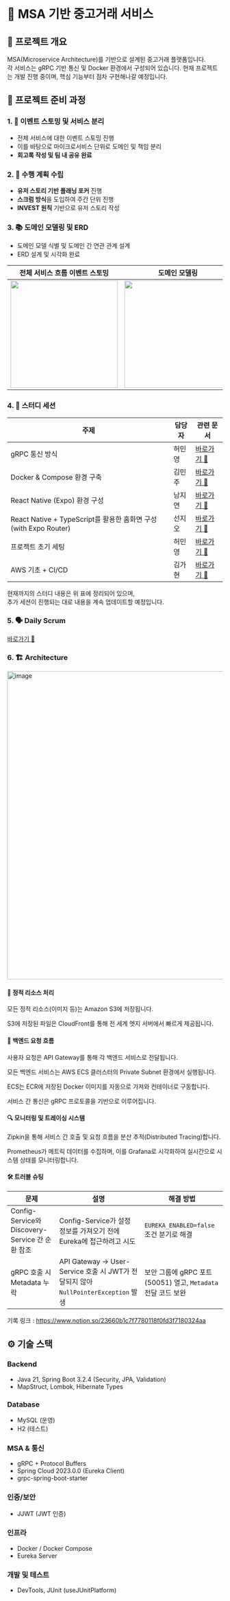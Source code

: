 # 🛒 MSA 기반 중고거래 서비스

## 📌 프로젝트 개요
MSA(Microservice Architecture)를 기반으로 설계된 중고거래 플랫폼입니다.  
각 서비스는 gRPC 기반 통신 및 Docker 환경에서 구성되어 있습니다.
현재 프로젝트는 개발 진행 중이며, 핵심 기능부터 점차 구현해나갈 예정입니다.



## 🧩 프로젝트 준비 과정

### 1. 📌 **이벤트 스토밍 및 서비스 분리**
- 전체 서비스에 대한 이벤트 스토밍 진행
- 이를 바탕으로 마이크로서비스 단위로 도메인 및 책임 분리
- **회고록 작성 및 팀 내 공유 완료**

### 2. 📃 **수행 계획 수립**
- **유저 스토리 기반 플래닝 포커** 진행
- **스크럼 방식**을 도입하여 주간 단위 진행
- **INVEST 원칙** 기반으로 유저 스토리 작성

### 3. 📚 **도메인 모델링 및 ERD**
- 도메인 모델 식별 및 도메인 간 연관 관계 설계
- ERD 설계 및 시각화 완료

| 전체 서비스 흐름 이벤트 스토밍 | 도메인 모델링 |  ERD |
|:------------------------------:|:---------------------:|:------------------------------------:|
| <img src="https://github.com/user-attachments/assets/59731b0c-881e-4647-8593-b7f46ed06804" width="250"/> | <img src="https://github.com/user-attachments/assets/b7dd908d-1b1e-46d8-bfaf-551bae4aca48" width="250"/> <br>  | <img src="https://github.com/user-attachments/assets/b041d071-f5ee-4afb-bfe4-69c041f42a9b" width="250"/> <br> |



### 4. 🔌 **스터디 세션**

| 주제 | 담당자 | 관련 문서 |
|------|--------|-------------|
| gRPC 통신 방식 | 허민영 | [바로가기 🔗](https://www.notion.so/gRPC-21bafe091f2380a78d59cecdb7c42e7f) |
| Docker & Compose 환경 구축 | 김민주 | [바로가기 🔗](https://www.notion.so/Docker-220afe091f2380ed923af01cbba98a74) |
| React Native (Expo) 환경 구성 | 남지연 | [바로가기 🔗](https://www.notion.so/Expo-21bafe091f23804f8ed8d65f0e277f94) |
| React Native + TypeScript를 활용한 홈화면 구성 (with Expo Router) | 선지오 | [바로가기 🔗](https://www.notion.so/2-21bafe091f23801ca0fbdb73f931d75b) |
| 프로젝트 초기 세팅 | 허민영 | [바로가기 🔗](https://www.notion.so/223afe091f2380c4a5def49adcd7f876) |
| AWS 기초 + CI/CD | 김가현 | [바로가기 🔗](https://maize-splash-6f6.notion.site/CICD-21fafe091f238069bf25e5a95c7645ec?source=copy_link) |

현재까지의 스터디 내용은 위 표에 정리되어 있으며,  
추가 세션이 진행되는 대로 내용을 계속 업데이트할 예정입니다.

### 5. 🗣️ **Daily Scrum**
[바로가기 🔗](https://maize-splash-6f6.notion.site/Daily-Scrum-223afe091f238008a47ade5675465b18?source=copy_link) 


### 6. 🏗️ Architecture
<img width="1229" height="718" alt="image" src="https://github.com/user-attachments/assets/dbf2b96e-d6cc-4010-916a-7a40c5e4e4bd" />

#### 📁 정적 리소스 처리
모든 정적 리소스(이미지 등)는 Amazon S3에 저장됩니다.

S3에 저장된 파일은 CloudFront를 통해 전 세계 엣지 서버에서 빠르게 제공됩니다.

#### 🔁 백엔드 요청 흐름
사용자 요청은 API Gateway를 통해 각 백엔드 서비스로 전달됩니다.

모든 백엔드 서비스는 AWS ECS 클러스터의 Private Subnet 환경에서 실행됩니다.

ECS는 ECR에 저장된 Docker 이미지를 자동으로 가져와 컨테이너로 구동합니다.

서비스 간 통신은 gRPC 프로토콜을 기반으로 이루어집니다.

#### 🔍 모니터링 및 트레이싱 시스템
Zipkin을 통해 서비스 간 호출 및 요청 흐름을 분산 추적(Distributed Tracing)합니다.

Prometheus가 메트릭 데이터를 수집하며, 이를 Grafana로 시각화하여 실시간으로 시스템 상태를 모니터링합니다.

#### 🛠️ 트러블 슈팅

| 문제                                        | 설명                                                                     | 해결 방법                                         |
| ----------------------------------------- | ---------------------------------------------------------------------- | --------------------------------------------- |
| Config-Service와 Discovery-Service 간 순환 참조 | Config-Service가 설정 정보를 가져오기 전에 Eureka에 접근하려고 시도                        | `EUREKA_ENABLED=false` 조건 분기로 해결              |
| gRPC 호출 시 Metadata 누락                     | API Gateway → User-Service 호출 시 JWT가 전달되지 않아 `NullPointerException` 발생 | 보안 그룹에 gRPC 포트(50051) 열고, `Metadata` 전달 코드 보완 |

기록 링크 : https://www.notion.so/23660b1c7f7780118f0fd3f7180324aa

## ⚙️ 기술 스택

### Backend
- Java 21, Spring Boot 3.2.4 (Security, JPA, Validation)
- MapStruct, Lombok, Hibernate Types

### Database
- MySQL (운영)
- H2 (테스트)

### MSA & 통신
- gRPC + Protocol Buffers
- Spring Cloud 2023.0.0 (Eureka Client)
- grpc-spring-boot-starter

### 인증/보안
- JJWT (JWT 인증)

### 인프라
- Docker / Docker Compose
- Eureka Server

### 개발 및 테스트
- DevTools, JUnit (useJUnitPlatform)

